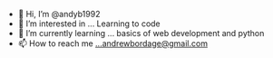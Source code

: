 - 👋 Hi, I’m @andyb1992
- 👀 I’m interested in ... Learning to code
- 🌱 I’m currently learning ... basics of web development and python
- 📫 How to reach me ...andrewbordage@gmail.com

<!---
andyb1992/andyb1992 is a ✨ special ✨ repository because its `README.md` (this file) appears on your GitHub profile.
You can click the Preview link to take a look at your changes.
--->
